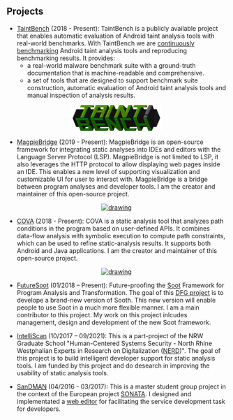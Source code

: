 ## Projects 
- [TaintBench](https://taintbench.github.io) (2018 - Present): TaintBench is a publicly available project that enables automatic evaluation of Android taint analysis tools with real-world benchmarks. With TaintBench we are [continuously benchmarking](https://taintbench.github.io/ci) Android taint analysis tools and reproducing benchmarking results. It provides:
    -  a real-world malware benchmark suite with a ground-truth documentation that is machine-readable and comprehensive. 
    -  a set of tools that are designed to support benchmark suite construction, automatic evaluation of Android taint analysis tools and manual inspection of analysis results. 

<center>    
<a href="https://taintbench.github.io">
<img src="https://github.com/TaintBench/TaintBench.github.io/blob/master/img/logo_trans.png?raw=true" alt="drawing" width="210" hspace="5">
</a>
</center>

- [MagpieBridge](https://github.com/MagpieBridge/MagpieBridge) (2019 - Present): MagpieBridge is an open-source framework for integrating static analyses into IDEs and editors with the Language Server Protocol (LSP). MagpieBridge is not limited to LSP, it also leverages the HTTP protocol to allow displaying web pages inside an IDE. This enables a new level of supporting visualization and customizable UI for user to interact with. MagpieBridge is a bridge between program analyses and developer tools. I am the creator and maintainer of this open-source project.   
<center>   
<a href="https://github.com/MagpieBridge/MagpieBridge">
<img src="https://github.com/MagpieBridge/MagpieBridge/blob/develop/doc/logshort.png?raw=true" alt="drawing" width="200" hspace="5">
</a>
</center>

- [COVA](https://github.com/secure-software-engineering/COVA) (2018 - Present): COVA is a static analysis tool that analyzes path conditions in the program based on user-defined APIs. It combines data-flow analysis with symbolic execution to compute path constraints, which can be used to refine static-analysis results. It supports both Android and Java applications. I am the creator and maintainer of this open-source project.  
<center>
<a href="https://github.com/secure-software-engineering/COVA">
<img src="https://github.com/secure-software-engineering/COVA/blob/master/cova-logo.PNG?raw=true" alt="drawing" width="200" hspace="5">
</a>
</center>

- [FutureSoot](http://soot-oss.github.io/soot/future-soot) (01/2018 – Present): Future-proofing the [Soot](https://github.com/soot-oss/soot) Framework for Program Analysis and Transformation. The goal of this [DFG project](http://gepris.dfg.de/gepris/projekt/391001466) is to develope a brand-new version of Sooth. This new version will enable people to use Soot in a much more flexible manner. I am a main contributor to this project. My work on this project inlcudes management, design and development of the new Soot framework.
  
- [IntelliScan](https://nerd.nrw/forschungstandems/intelliscan/) (10/2017 – 09/2021): This is a part-project of the NRW Graduate School "Human-Centered Systems Security - North Rhine Westphalian Experts in Research on Digitalization ([NERD](https://nerd.nrw/))". The goal of this project is to build intelligent developer support for static analysis tools. I am funded by this project and do desearch in improving the usability of static analysis tools.

- [SanDMAN](https://cs.uni-paderborn.de/cn/teaching/theses-student-projects/student-project-groups-completed/sandman/) (04/2016 - 03/2017): This is a master student group project in the context of the European project [SONATA](https://cs.uni-paderborn.de/cn/research/research-projects/completed-projects/sonata/). I designed and implementated a [web editor](https://github.com/CN-UPB/upb-son-editor-frontend) for facilitating the service development task for developers. 
